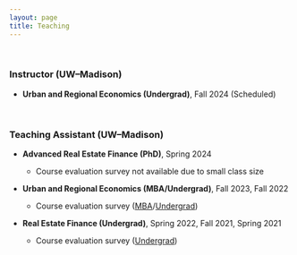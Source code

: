 ```yaml
---
layout: page
title: Teaching
---
```



<br/> 

### Instructor (UW&ndash;Madison)

 - **Urban and Regional Economics (Undergrad)**, Fall 2024 (Scheduled)

   <!-- - Office Hour: 1:00 pm - 2:00 pm, Tuesdays and Thursdays -->

<br/> 

### Teaching Assistant (UW&ndash;Madison)

 - **Advanced Real Estate Finance (PhD)**, Spring 2024

   - Course evaluation survey not available due to small class size
 
 - **Urban and Regional Economics (MBA/Undergrad)**, Fall 2023, Fall 2022
 
   - Course evaluation survey ([MBA](/assets/pdf/RE720_Fall23.pdf)/[Undergrad](/assets/pdf/RE420_Fall23.pdf))

- **Real Estate Finance (Undergrad)**, Spring 2022, Fall 2021, Spring 2021

   - Course evaluation survey ([Undergrad](/assets/pdf/RE410_Fall21.pdf))

<br/>

<!--- ### Teaching Assistant (KAIST College of Business)
 
 - **Corporate Valuation (MBA)**, Fall 2019
--->

